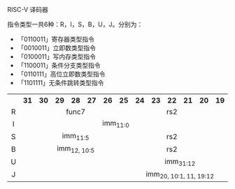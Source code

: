 RISC-V 译码器

指令类型一共6种：R，I，S，B，U，J。分别为：
- 「0110011」寄存器类型指令
- 「0010011」立即数类型指令
- 「0100011」写内存类型指令
- 「1100011」条件分支类型指令
- 「0110111」高位立即数类型指令
- 「1101111」无条件跳转类型指令

<table style="text-align:center;">
  <tr>
    <th style="border:0;"></th>
    <th>31</th> <th>30</th> <th>29</th> <th>28</th> <th>27</th> <th>26</th> <th>25</th> <th>24</th> 
    <th>23</th> <th>22</th> <th>21</th> <th>20</th> <th>19</th> <th>18</th> <th>17</th> <th>16</th> 
    <th>15</th> <th>14</th> <th>13</th> <th>12</th> <th>11</th> <th>10</th> <th> 9</th> <th> 8</th> 
    <th> 7</th> <th> 6</th> <th> 5</th> <th> 4</th> <th> 3</th> <th> 2</th> <th> 1</th> <th> 0</th>
  </tr>
  <tr>
    <td style="border:0;">R</td>
    <td colspan="7">func7</td>
    <td colspan="5">rs2</td>
    <td colspan="5">rs1</td>
    <td colspan="3">func3</td>
    <td colspan="5">rd</td>
    <td colspan="7">op</td>
  </tr>
  <tr>
    <td style="border:0;">I</td>
    <td colspan="12">imm<sub>11:0</sub></td>
    <td colspan="5">rs1</td>
    <td colspan="3">func3</td>
    <td colspan="5">rd</td>
    <td colspan="7">op</td>
  </tr>
  <tr>
    <td style="border:0;">S</td>
    <td colspan="7">imm<sub>11:5</sub></td>
    <td colspan="5">rs2</td>
    <td colspan="5">rs1</td>
    <td colspan="3">func3</td>
    <td colspan="5">imm<sub>4:0</sub></td>
    <td colspan="7">op</td>
  </tr>
  <tr>
    <td style="border:0;">B</td>
    <td colspan="7">imm<sub>12, 10:5</sub></td>
    <td colspan="5">rs2</td>
    <td colspan="5">rs1</td>
    <td colspan="3">func3</td>
    <td colspan="5">imm<sub>4:1, 11</sub></td>
    <td colspan="7">op</td>
  </tr>
  <tr>
    <td style="border:0;">U</td>
    <td colspan="20">imm<sub>31:12</sub></td>
    <td colspan="5">rd</td>
    <td colspan="7">op</td>
  </tr>
  <tr>
    <td style="border:0;">J</td>
    <td colspan="20">imm<sub>20, 10:1, 11, 19:12</sub></td>
    <td colspan="5">rd</td>
    <td colspan="7">op</td>
  </tr>
</table>


